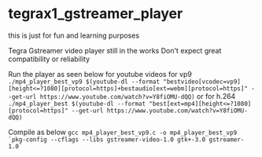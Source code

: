 # tegrax1_gstreamer_player
this is just for fun and learning purposes

Tegra Gstreamer video player still in the works
Don't expect great compatibility or reliability

Run the player as seen below for youtube videos
for vp9
```./mp4_player_best_vp9 $(youtube-dl --format "bestvideo[vcodec=vp9][height<=?1080][protocol=https]+bestaudio[ext=webm][protocol=https]" --get-url https://www.youtube.com/watch?v=Y8fiOMU-dQQ)```
or for h.264
```./mp4_player_best $(youtube-dl --format "best[ext=mp4][height<=?1080][protocol=https]" --get-url https://www.youtube.com/watch?v=Y8fiOMU-dQQ)```

Compile as below
``` gcc mp4_player_best_vp9.c -o mp4_player_best_vp9 `pkg-config --cflags --libs gstreamer-video-1.0 gtk+-3.0 gstreamer-1.0` ```
